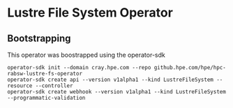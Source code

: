 # Lustre File System Operator

## Bootstrapping

This operator was boostrapped using the operator-sdk

```
operator-sdk init --domain cray.hpe.com --repo github.hpe.com/hpe/hpc-rabsw-lustre-fs-operator
operator-sdk create api --version v1alpha1 --kind LustreFileSystem --resource --controller
operator-sdk create webhook --version v1alpha1 --kind LustreFileSystem --programmatic-validation
```